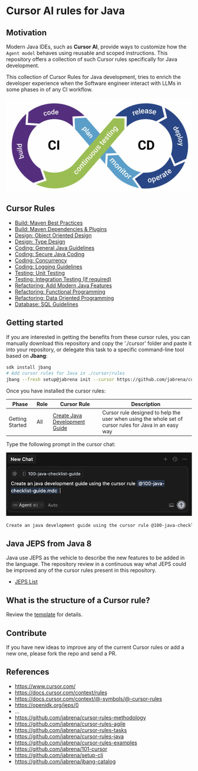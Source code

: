 # Cursor AI rules for Java

## Motivation

Modern Java IDEs, such as **Cursor AI**, provide ways to customize how the `Agent model` behaves using reusable and scoped instructions. This repository offers a collection of such Cursor rules specifically for Java development.

This collection of Cursor Rules for Java development, tries to enrich the developer experience when the Software engineer interact with LLMs in some phases in of any CI workflow.

![](./docs/dev-cicd-process.png)

## Cursor Rules

- [Build: Maven Best Practices](.cursor/rules/110-java-maven-best-practices.mdc)
- [Build: Maven Dependencies & Plugins](.cursor/rules/111-java-maven-deps-and-plugins.mdc)
- [Design: Object Oriented Design](.cursor/rules/121-java-object-oriented-design.mdc)
- [Design: Type Design](.cursor/rules/122-java-type-design.mdc)
- [Coding: General Java Guidelines](.cursor/rules/123-java-general-guidelines.mdc)
- [Coding: Secure Java Coding](.cursor/rules/124-java-secure-coding.mdc)
- [Coding: Concurrency](.cursor/rules/125-java-concurrency.mdc)
- [Coding: Logging Guidelines](.cursor/rules/126-java-logging.mdc)
- [Testing: Unit Testing](.cursor/rules/131-java-unit-testing.mdc)
- [Testing: Integration Testing (If required)](.cursor/rules/132-java-integration-testing.mdc)
- [Refactoring: Add Modern Java Features](.cursor/rules/141-java-refactoring-with-modern-features.mdc)
- [Refactoring: Functional Programming](.cursor/rules/142-java-functional-programming.mdc)
- [Refactoring: Data Oriented Programming](.cursor/rules/143-java-data-oriented-programming.mdc)
- [Database: SQL Guidelines](.cursor/rules/500-sql.mdc)

## Getting started

If you are interested in getting the benefits from these cursor rules, you can manually download this repository and copy the './cursor' folder and paste it into your repository, or delegate this task to a specific command-line tool based on **Jbang**:

```bash
sdk install jbang
# Add cursor rules for Java in ./cursor/rules
jbang --fresh setup@jabrena init --cursor https://github.com/jabrena/cursor-rules-java
```

Once you have installed the cursor rules:

| Phase | Role | Cursor Rule | Description |
|-------|------|-------------|-------------|
| Getting Started | All | [Create Java Development Guide](.cursor/rules/100-java-checklist-guide.mdc) | Cursor rule designed to help the user when using the whole set of cursor rules for Java in an easy way |

Type the following prompt in the cursor chat:

![](./docs/getting-started-prompt.png)

```bash
Create an java development guide using the cursor rule @100-java-checklist-guide
```

## Java JEPS from Java 8

Java use JEPS as the vehicle to describe the new features to be added in the language. The repository review in a continuous way what JEPS could be improved any of the cursor rules present in this repository.

- [JEPS List](./docs/All-JEPS.md)

## What is the structure of a Cursor rule?

Review the [template](./docs/000-cursor-rule-template.md) for details.

## Contribute

If you have new ideas to improve any of the current Cursor rules or add a new one, please fork the repo and send a PR.

## References

- https://www.cursor.com/
- https://docs.cursor.com/context/rules
- https://docs.cursor.com/context/@-symbols/@-cursor-rules
- https://openjdk.org/jeps/0
- ...
- https://github.com/jabrena/cursor-rules-methodology
- https://github.com/jabrena/cursor-rules-agile
- https://github.com/jabrena/cursor-rules-tasks
- https://github.com/jabrena/cursor-rules-java
- https://github.com/jabrena/cursor-rules-examples
- https://github.com/jabrena/101-cursor
- https://github.com/jabrena/setup-cli
- https://github.com/jabrena/jbang-catalog
